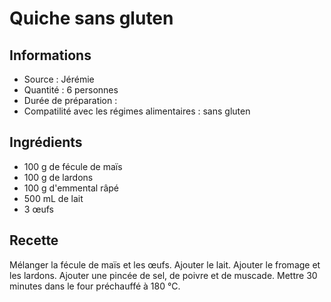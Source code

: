 # Quiche sans gluten

## Informations
* Source : Jérémie
* Quantité : 6 personnes
* Durée de préparation :
* Compatilité avec les régimes alimentaires : sans gluten

## Ingrédients
* 100 g de fécule de maïs
* 100 g de lardons
* 100 g d'emmental râpé
* 500 mL de lait
* 3 œufs

## Recette
Mélanger la fécule de maïs et les œufs. Ajouter le lait. Ajouter le fromage et les lardons. Ajouter une pincée de sel, de poivre et de muscade. Mettre 30 minutes dans le four préchauffé à 180 ℃.
